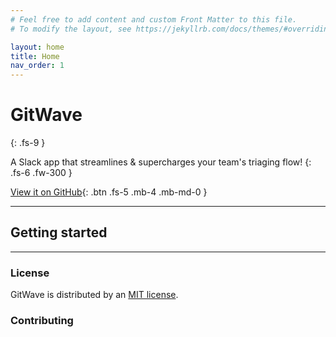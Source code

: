 ```yaml
---
# Feel free to add content and custom Front Matter to this file.
# To modify the layout, see https://jekyllrb.com/docs/themes/#overriding-theme-defaults

layout: home
title: Home
nav_order: 1
---
```


# GitWave

{: .fs-9 }

A Slack app that streamlines & supercharges your team's triaging flow!
{: .fs-6 .fw-300 }

[View it on GitHub](https://github.com/slackapi/gitwave){: .btn .fs-5 .mb-4 .mb-md-0 }

---

## Getting started

---

### License

GitWave is distributed by an [MIT license](https://github.com/pmarsceill/just-the-docs/tree/master/LICENSE.txt).

### Contributing
